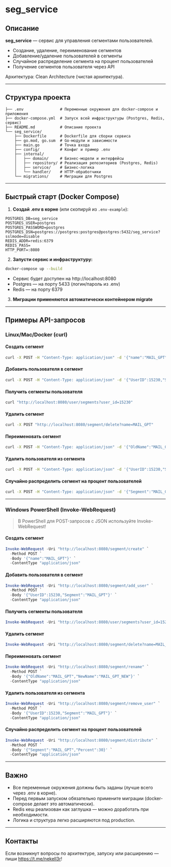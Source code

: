 # seg_service

## Описание

**seg_service** — сервис для управления сегментами пользователей.

- Создание, удаление, переименование сегментов
- Добавление/удаление пользователей в сегменты
- Случайное распределение сегмента на процент пользователей
- Получение сегментов пользователя через API

Архитектура: Clean Architecture (чистая архитектура).

---

## Структура проекта

```
├── .env                # Переменные окружения для docker-compose и приложения
├── docker-compose.yml  # Запуск всей инфраструктуры (Postgres, Redis, сервис)
├── README.md           # Описание проекта
└── seg_service/
    ├── Dockerfile      # Dockerfile для сборки сервиса
    ├── go.mod, go.sum  # Go-модули и зависимости
    ├── main.go         # Точка входа
    ├── config/         # Конфиг и пример .env
    ├── internal/
    │   ├── domain/     # Бизнес-модели и интерфейсы
    │   ├── repository/ # Реализация репозиториев (Postgres, Redis)
    │   ├── service/    # Бизнес-логика
    │   └── handler/    # HTTP-обработчики
    └── migrations/     # Миграции для Postgres
```

---

## Быстрый старт (Docker Compose)

1. **Создай .env в корне** (или скопируй из `.env-example`):

```
POSTGRES_DB=seg_service
POSTGRES_USER=postgres
POSTGRES_PASSWORD=postgres
POSTGRES_DSN=postgres://postgres:postgres@postgres:5432/seg_service?sslmode=disable
REDIS_ADDR=redis:6379
REDIS_PASS=
HTTP_PORT=:8080
```

2. **Запусти сервис и инфраструктуру:**

```sh
docker-compose up --build
```

- Сервис будет доступен на http://localhost:8080
- Postgres — на порту 5433 (логин/пароль из .env)
- Redis — на порту 6379

3. **Миграции применяются автоматически контейнером migrate**

---

## Примеры API-запросов

### Linux/Mac/Docker (curl)

#### Создать сегмент
```sh
curl -X POST -H "Content-Type: application/json" -d '{"name":"MAIL_GPT"}' http://localhost:8080/segment/create
```

#### Добавить пользователя в сегмент
```sh
curl -X POST -H "Content-Type: application/json" -d '{"UserID":15230,"Segment":"MAIL_GPT"}' http://localhost:8080/segment/add_user
```

#### Получить сегменты пользователя
```sh
curl "http://localhost:8080/user/segments?user_id=15230"
```

#### Удалить сегмент
```sh
curl -X POST "http://localhost:8080/segment/delete?name=MAIL_GPT"
```

#### Переименовать сегмент
```sh
curl -X POST -H "Content-Type: application/json" -d '{"OldName":"MAIL_GPT","NewName":"MAIL_GPT_NEW"}' http://localhost:8080/segment/rename
```

#### Удалить пользователя из сегмента
```sh
curl -X POST -H "Content-Type: application/json" -d '{"UserID":15230,"Segment":"MAIL_GPT"}' http://localhost:8080/segment/remove_user
```

#### Случайно распределить сегмент на процент пользователей
```sh
curl -X POST -H "Content-Type: application/json" -d '{"Segment":"MAIL_GPT","Percent":30}' http://localhost:8080/segment/distribute
```

---

### Windows PowerShell (Invoke-WebRequest)

> В PowerShell для POST-запросов с JSON используйте Invoke-WebRequest!

#### Создать сегмент
```powershell
Invoke-WebRequest -Uri "http://localhost:8080/segment/create" `
  -Method POST `
  -Body '{"name":"MAIL_GPT"}' `
  -ContentType "application/json"
```

#### Добавить пользователя в сегмент
```powershell
Invoke-WebRequest -Uri "http://localhost:8080/segment/add_user" `
  -Method POST `
  -Body '{"UserID":15230,"Segment":"MAIL_GPT"}' `
  -ContentType "application/json"
```

#### Получить сегменты пользователя
```powershell
Invoke-WebRequest -Uri "http://localhost:8080/user/segments?user_id=15230" -Method GET
```

#### Удалить сегмент
```powershell
Invoke-WebRequest -Uri "http://localhost:8080/segment/delete?name=MAIL_GPT" -Method POST
```

#### Переименовать сегмент
```powershell
Invoke-WebRequest -Uri "http://localhost:8080/segment/rename" `
  -Method POST `
  -Body '{"OldName":"MAIL_GPT","NewName":"MAIL_GPT_NEW"}' `
  -ContentType "application/json"
```

#### Удалить пользователя из сегмента
```powershell
Invoke-WebRequest -Uri "http://localhost:8080/segment/remove_user" `
  -Method POST `
  -Body '{"UserID":15230,"Segment":"MAIL_GPT"}' `
  -ContentType "application/json"
```

#### Случайно распределить сегмент на процент пользователей
```powershell
Invoke-WebRequest -Uri "http://localhost:8080/segment/distribute" `
  -Method POST `
  -Body '{"Segment":"MAIL_GPT","Percent":30}' `
  -ContentType "application/json"
```

---

## Важно

- Все переменные окружения должны быть заданы (лучше всего через .env в корне).
- Перед первым запуском обязательно примените миграции (docker-compose делает это автоматически).
- Redis кеш реализован как заглушка — можно доработать при необходимости.
- Логика и структура легко расширяются под production.

---

## Контакты

Если возникнут вопросы по архитектуре, запуску или расширению — пиши https://t.me/nekell3r! 
